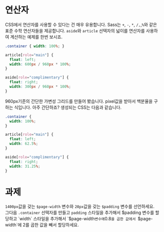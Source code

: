 # 연산자

CSS에서 연산자를 사용할 수 있다는 건 매우 유용합니다. Sass는 `+`, `-`, `*`, `/,`,`%`와 같은 표준 수학 연산자들을 제공합니다. `aside`와 `article` 선택자의 넓이를 연산자를 사용하여 계산하는 예제를 한번 보시죠.

```scss
.container { width: 100%; }

article[role="main"] {
  float: left;
  width: 600px / 960px * 100%;
}

aside[role="complimentary"] {
  float: right;
  width: 300px / 960px * 100%;
}
```

960px기준의 간단한 가변성 그리드를 만들어 봤습니다. pixel값을 받아서 백분율을 구하는 식입니다. 아주 간단하죠? 생성되는 CSS는 다음과 같습니다.

```css
.container {
  width: 100%;
}

article[role="main"] {
  float: left;
  width: 62.5%;
}

aside[role="complimentary"] {
  float: right;
  width: 31.25%;
}
```

# 과제

`1400px`값을 갖는 `$page-width` 변수와 `20px`값을 갖는 `$padding` 변수를 선언하세요. 그다음 `.container` 선택자를 만들고 `padding` 스타일을 추가해서 $padding 변수를 할당하고 `width` 스타일을 추가해서 `$page-width` 변수에 `0.8`을 곱한 값에서 `$page-width`에 2를 곱한 값을 빼서 할당하세요.

